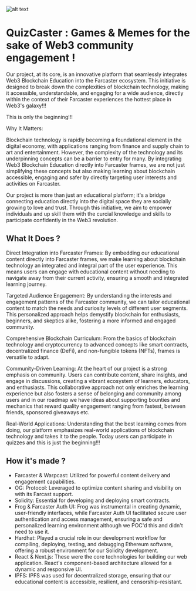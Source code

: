 ![alt text](https://github.com/developerisnow/QuizCaster/blob/main/QuizCaster_Logo.png)

# QuizCaster : Games & Memes for the sake of Web3 community engagement !

Our project, at its core, is an innovative platform that seamlessly integrates Web3 Blockchain Education into the Farcaster ecosystem. This initiative is designed to break down the complexities of blockchain technology, making it accessible, understandable, and engaging for a wide audience, directly within the context of their Farcaster experiences the hottest place in Web3's galaxy!!!

This is only the beginning!!!

Why It Matters:

Blockchain technology is rapidly becoming a foundational element in the digital economy, with applications ranging from finance and supply chain to art and entertainment. However, the complexity of the technology and its underpinning concepts can be a barrier to entry for many. By integrating Web3 Blockchain Education directly into Farcaster frames, we are not just simplifying these concepts but also making learning about blockchain accessible, engaging and safer by directly targeting user interests and activities on Farcaster.

Our project is more than just an educational platform; it's a bridge connecting education directly into the digital space they are socially growing to  love and trust. Through this initiative, we aim to empower individuals and up skill them with the curcial knowledge and skills to participate confidently in the Web3 revolution.

## What It Does ?

Direct Integration into Farcaster Frames: By embedding our educational content directly into Farcaster frames, we make learning about blockchain technology an integrated and integral part of the user experience. This means users can engage with educational content without needing to navigate away from their current activity, ensuring a smooth and integrated learning journey.

Targeted Audience Engagement: By understanding the interests and engagement patterns of the Farcaster community, we can tailor educational content to match the needs and curiosity levels of different user segments. This personalized approach helps demystify blockchain for enthusiasts, beginners, and skeptics alike, fostering a more informed and engaged community.

Comprehensive Blockchain Curriculum: From the basics of blockchain technology and cryptocurrency to advanced concepts like smart contracts, decentralized finance (DeFi), and non-fungible tokens (NFTs), frames is versatile to adapt.

Community-Driven Learning: At the heart of our project is a strong emphasis on community. Users can contribute content, share insights, and engage in discussions, creating a vibrant ecosystem of learners, educators, and enthusiasts. This collaborative approach not only enriches the learning experience but also fosters a sense of belonging and community among users and in our roadmap we have ideas about supporting bounties and mechanics that reward quality engagement ranging from fastest, between friends, sponsored giveaways etc.

Real-World Applications: Understanding that the best learning comes from doing, our platform emphasizes real-world applications of blockchain technology and takes it to the people. Today users can participate in quizzes and this is just the beginning!!!

## How it's made ?
- Farcaster & Warpcast: Utilized for powerful content delivery and engagement capabilities.
- OG: Protocol: Leveraged to optimize content sharing and visibility on with its Farcast support.
- Solidity: Essential for developing and deploying smart contracts.
- Frog & Farcaster Auth UI: Frog was instrumental in creating dynamic, user-friendly interfaces, while Farcaster Auth UI facilitated secure user authentication and access management, ensuring a safe and personalized learning environment although we POC'd this and didn't need to use it.
- Hardhat: Played a crucial role in our development workflow for compiling, deploying, testing, and debugging Ethereum software, offering a robust environment for our Solidity development.
- React & Next.js: These were the core technologies for building our web application. React's component-based architecture allowed for a dynamic and responsive UI. 
- IPFS: IPFS was used for decentralized storage, ensuring that our educational content is accessible, resilient, and censorship-resistant.

